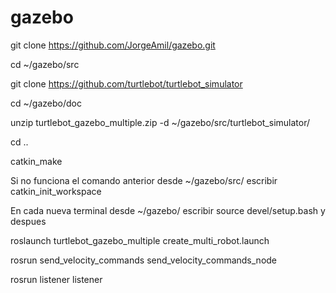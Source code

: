 # gazebo

git clone https://github.com/JorgeAmil/gazebo.git

cd ~/gazebo/src

git clone https://github.com/turtlebot/turtlebot_simulator

cd ~/gazebo/doc

unzip turtlebot_gazebo_multiple.zip -d ~/gazebo/src/turtlebot_simulator/

cd ..

catkin_make

Si no funciona el comando anterior desde ~/gazebo/src/ escribir catkin_init_workspace

En cada nueva terminal desde ~/gazebo/ escribir source devel/setup.bash y despues

roslaunch turtlebot_gazebo_multiple create_multi_robot.launch

rosrun send_velocity_commands send_velocity_commands_node

rosrun listener listener

